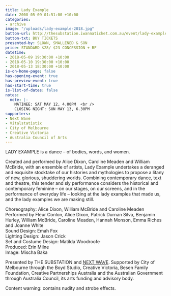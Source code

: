 ```yaml
---
title: Lady Example
date: 2008-05-09 01:51:00 +10:00
categories:
- archive
image: "/uploads/lady-example-2018.jpg"
button-url: http://thesubstation.iwannaticket.com.au/event/lady-example-MTQzNzM
button-txt: BUY TICKETS
presented-by: SLOWN, SMALLENED & SON
price: STANDARD $28/ $23 CONCESSION + BF
datetime:
- 2018-05-09 19:30:00 +10:00
- 2018-05-10 19:30:00 +10:00
- 2018-05-13 18:30:00 +10:00
is-on-home-page: false
has-opening-event: true
has-preview-event: true
has-start-time: true
is-list-of-dates: false
notes:
  note: |-
    MATINEE: SAT MAY 12, 4.00PM  <br />
    CLOSING NIGHT: SUN MAY 13, 6.30PM
supporters:
- Next Wave
- Vitalstatistix
- City of Melbourne
- Creative Victoria
- Australia Council of Arts
---
```


LADY EXAMPLE is a dance – of bodies, words, and women.

Created and performed by Alice Dixon, Caroline Meaden and William McBride, with an ensemble of artists, Lady Example undertakes a deranged and exquisite stocktake of our histories and mythologies to propose a litany of new, glorious, shuddering worlds. Combining contemporary dance, text and theatre, this tender and sly performance considers the historical and contemporary feminine – on our stages, on our screens, and in the performance of everyday life – looking at the lady examples that made us, and the lady examples we are making still.

Choreography: Alice Dixon, William McBride and Caroline Meaden
Performed by Fleur Conlon, Alice Dixon, Patrick Durnan Silva, Benjamin Hurley, William McBride, Caroline Meaden, Hannah Monson, Emma Riches and Joanne White <br>
Sound Design: Emah Fox <br>
Lighting Design: Jason Crick <br>
Set and Costume Design: Matilda Woodroofe <br>
Produced: Erin Milne <br>
Image: Mischa Baka <br>

Presented by THE SUBSTATION and [NEXT WAVE](http://nextwave.org.au/). Supported by City of Melbourne through the Boyd Studio, Creative Victoria, Besen Family Foundation, Creative Partnerships Australia and the Australian Government through Australia Council, its arts funding and advisory body.

Content warning: contains nudity and strobe effects.

